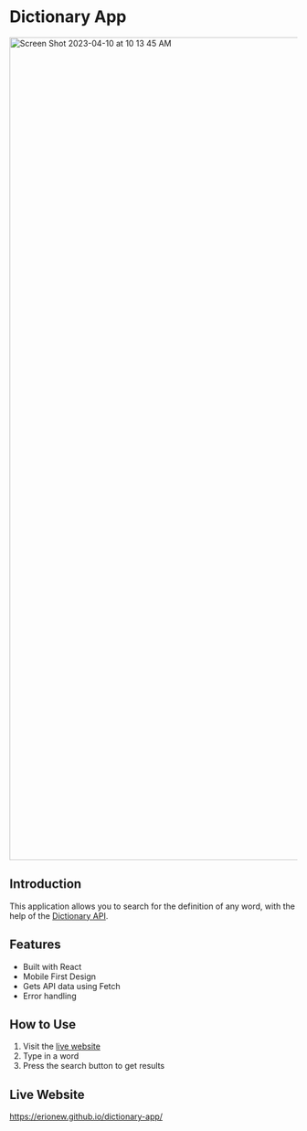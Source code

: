 # Dictionary App

<img width="1440" alt="Screen Shot 2023-04-10 at 10 13 45 AM" src="https://user-images.githubusercontent.com/118637175/230939656-f6b36328-7825-4aed-9881-f54b569f1a10.png">

## Introduction

This application allows you to search for the definition of any word, with the help of the [Dictionary API](https://dictionaryapi.dev/). 

## Features
- Built with React
- Mobile First Design
- Gets API data using Fetch
- Error handling

## How to Use
1. Visit the [live website](https://erionew.github.io/dictionary-app/)
2. Type in a word
3. Press the search button to get results

## Live Website
https://erionew.github.io/dictionary-app/
